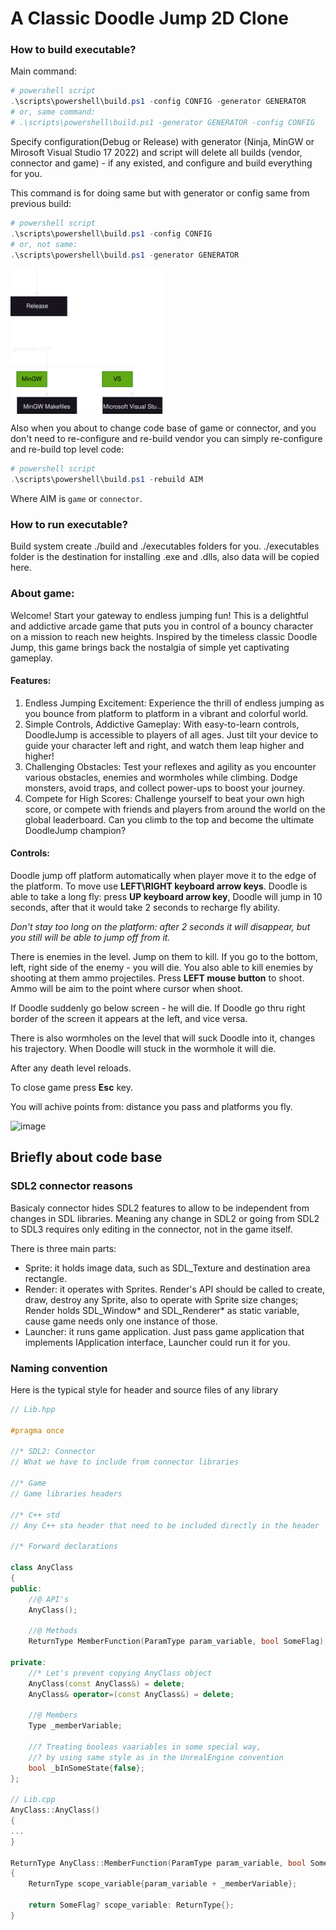# A Classic Doodle Jump 2D Clone

### How to build executable?

Main command:

```ps1
# powershell script
.\scripts\powershell\build.ps1 -config CONFIG -generator GENERATOR
# or, same command:
# .\scripts\powershell\build.ps1 -generator GENERATOR -config CONFIG
```

Specify configuration(Debug or Release) with generator (Ninja, MinGW or Mirosoft Visual Studio 17 2022)
and script will delete all builds (vendor, connector and game) - if any existed, and configure and build everything for you.

This command is for doing same but with generator or config same from previous build:

```ps1
# powershell script
.\scripts\powershell\build.ps1 -config CONFIG
# or, not same:
.\scripts\powershell\build.ps1 -generator GENERATOR
```

<style>
    .viewbox {
        width: auto;
        height: auto;
        margin-right: -400px;
        overflow: hidden;
    }
    .viewbox img {
        width: auto;
        height: auto;
        margin-top: -190px;
        margin-left: -660px;
        margin-bottom: -170px;
    }
</style>

<div class="viewbox">
    <img src="./documentation/diagrams/build_methods.svg" />
</div>

Also when you about to change code base of game or connector,
and you don't need to re-configure and re-build vendor you can simply re-configure and re-build top level code:

```ps1
# powershell script
.\scripts\powershell\build.ps1 -rebuild AIM
```

Where AIM is `game` or `connector`.

### How to run executable?

<!-- TODO -->

Build system create ./build and ./executables folders for you.
./executables folder is the destination for installing .exe and .dlls, also data will be copied here.

<!-- TODO -->

### About game:

Welcome! Start your gateway to endless jumping fun! This is a delightful and addictive arcade game that puts you in control of a bouncy character on a mission to reach new heights. Inspired by the timeless classic Doodle Jump, this game brings back the nostalgia of simple yet captivating gameplay.

#### Features:

1. Endless Jumping Excitement: Experience the thrill of endless jumping as you bounce from platform to platform in a vibrant and colorful world.
2. Simple Controls, Addictive Gameplay: With easy-to-learn controls, DoodleJump is accessible to players of all ages. Just tilt your device to guide your character left and right, and watch them leap higher and higher!
3. Challenging Obstacles: Test your reflexes and agility as you encounter various obstacles, enemies and wormholes while climbing. Dodge monsters, avoid traps, and collect power-ups to boost your journey.
4. Compete for High Scores: Challenge yourself to beat your own high score, or compete with friends and players from around the world on the global leaderboard. Can you climb to the top and become the ultimate DoodleJump champion?

#### Controls:

Doodle jump off platform automatically when player move it to the edge of the platform. To move use **LEFT\RIGHT keyboard arrow keys**. Doodle is able to take a long fly: press **UP keyboard arrow key**, Doodle will jump in 10 seconds, after that it would take 2 seconds to recharge fly ability.

_Don't stay too long on the platform: after 2 seconds it will disappear, but you still will be able to jump off from it._

There is enemies in the level. Jump on them to kill. If you go to the bottom, left, right side of the enemy - you will die. You also able to kill enemies by shooting at them ammo projectiles. Press **LEFT mouse button** to shoot. Ammo will be aim to the point where cursor when shoot.

If Doodle suddenly go below screen - he will die. If Doodle go thru right border of the screen it appears at the left, and vice versa.

There is also wormholes on the level that will suck Doodle into it, changes his trajectory.
When Doodle will stuck in the wormhole it will die.

After any death level reloads.

To close game press **Esc** key.

You will achive points from: distance you pass and platforms you fly.

![image](about/gifs/doodlejump_gameplay.gif)

## Briefly about code base

### SDL2 connector reasons

Basicaly connector hides SDL2 features to allow to be independent from changes in SDL libraries.
Meaning any change in SDL2 or going from SDL2 to SDL3 requires only editing in the connector,
not in the game itself.

There is three main parts:

- Sprite: it holds image data, such as SDL_Texture and destination area rectangle.
- Render: it operates with Sprites. Render's API should be called to create, draw, destroy any Sprite, also to operate
  with Sprite size changes; Render holds SDL_Window* and SDL_Renderer* as static variable,
  cause game needs only one instance of those.
- Launcher: it runs game application. Just pass game application that implements IApplication interface, Launcher
  could run it for you.

### Naming convention

Here is the typical style for header and source files of any library

```cpp
// Lib.hpp

#pragma once

//* SDL2: Connector
// What we have to include from connector libraries

//* Game
// Game libraries headers

//* C++ std
// Any C++ sta header that need to be included directly in the header

//* Forward declarations

class AnyClass
{
public:
	//@ API's
	AnyClass();

	//@ Methods
	ReturnType MemberFunction(ParamType param_variable, bool SomeFlag);

private:
	//* Let's prevent copying AnyClass object
	AnyClass(const AnyClass&) = delete;
	AnyClass& operator=(const AnyClass&) = delete;

	//@ Members
	Type _memberVariable;

	//? Treating booleas vaariables in some special way,
	//? by using same style as in the UnrealEngine convention
	bool _bInSomeState{false};
};

// Lib.cpp
AnyClass::AnyClass()
{
...
}

ReturnType AnyClass::MemberFunction(ParamType param_variable, bool SomeFlag);
{
	ReturnType scope_variable{param_variable + _memberVariable};

	return SomeFlag? scope_variable: ReturnType{};
}
```
